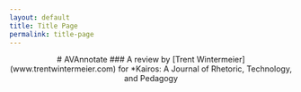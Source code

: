 ```yaml
---
layout: default
title: Title Page
permalink: title-page
---
```

<center>
  # AVAnnotate
  ### A review by [Trent Wintermeier](www.trentwintermeier.com) for *Kairos: A Journal of Rhetoric, Technology, and Pedagogy
</center>
